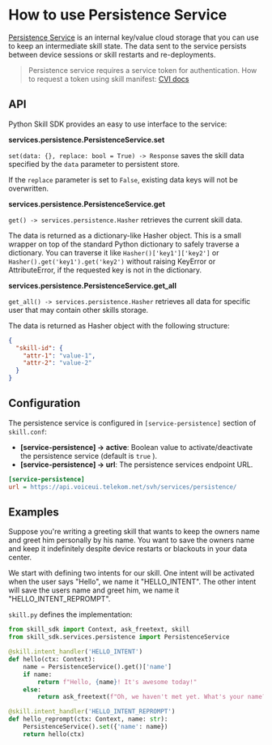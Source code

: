 # How to use Persistence Service

[Persistence Service](https://gard.telekom.de/gardwiki/display/SH/Persistence+Service) is an internal key/value cloud storage
that you can use to keep an intermediate skill state. The data sent to the service persists between device sessions or skill restarts and re-deployments.

> Persistence service requires a service token for authentication. 
> How to request a token using skill manifest: [CVI docs](https://smarthub-wbench.wesp.telekom.net/pages/smarthub_cloud/cvi-core/public/#cvi)

## API

Python Skill SDK provides an easy to use interface to the service:

 **services.persistence.PersistenceService.set**

`set(data: {}, replace: bool = True) -> Response` saves the skill data specified by the `data` parameter to persistent store.

If the `replace` parameter is set to `False`, existing data keys will not be overwritten. 

**services.persistence.PersistenceService.get**

`get() -> services.persistence.Hasher` retrieves the current skill data.

The data is returned as a dictionary-like Hasher object. This is a small wrapper on top of the standard Python dictionary to safely traverse a dictionary. You can traverse it like `Hasher()['key1']['key2']` or `Hasher().get('key1').get('key2')` without raising KeyError or AttributeError, if the requested key is not in the dictionary.

**services.persistence.PersistenceService.get_all**

`get_all() -> services.persistence.Hasher` retrieves all data for specific user that may contain other skills storage.

The data is returned as Hasher object with the following structure:
```json
{
  "skill-id": {
    "attr-1": "value-1",
    "attr-2": "value-2"
  }
}
``` 

## Configuration

The persistence service is configured in `[service-persistence]` section of `skill.conf`:

- **[service-persistence] → active**: Boolean value to activate/deactivate the persistence service (default is `true` ).
- **[service-persistence] → url**: The persistence services endpoint URL.

```ini
[service-persistence]
url = https://api.voiceui.telekom.net/svh/services/persistence/
```

## Examples

Suppose you're writing a greeting skill that wants to keep the owners name and greet him personally by his name. 
You want to save the owners name and keep it indefinitely despite device restarts or blackouts in your data center.

We start with defining two intents for our skill. One intent will be activated when the user says "Hello", we name it "HELLO_INTENT".
The other intent will save the users name and greet him, we name it "HELLO_INTENT_REPROMPT".

`skill.py` defines the implementation:
```python
from skill_sdk import Context, ask_freetext, skill
from skill_sdk.services.persistence import PersistenceService

@skill.intent_handler('HELLO_INTENT')
def hello(ctx: Context):
    name = PersistenceService().get()['name']
    if name:
        return f"Hello, {name}! It's awesome today!"
    else:
        return ask_freetext(f"Oh, we haven't met yet. What's your name?")

@skill.intent_handler('HELLO_INTENT_REPROMPT')
def hello_reprompt(ctx: Context, name: str):
    PersistenceService().set({'name': name})
    return hello(ctx)
```
